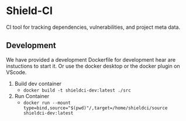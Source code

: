 # Shield-CI

CI tool for tracking dependencies, vulnerabilities, and project meta data.

## Development

We have provided a development Dockerfile for development hear are instuctions to start it. Or use the docker desktop or the docker plugin on VScode.

   1. Build dev container
      * ```docker build -t shieldci-dev:latest ./src```
   2. Run Container
      * ```docker run --mount type=bind,source="$(pwd)"/,target=/home/shieldci/source shieldci-dev:latest```
